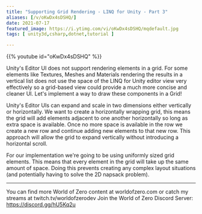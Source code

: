 ```yaml
---
title: "Supporting Grid Rendering - LINQ for Unity - Part 3"
aliases: [/v/oKwDx4sDSHQ/]
date: 2021-07-17
featured_image: https://i.ytimg.com/vi/oKwDx4sDSHQ/mqdefault.jpg
tags: [ unity3d,csharp,dotnet,tutorial ]

---
```


{{% youtube id="oKwDx4sDSHQ" %}}

Unity's Editor UI does not support rendering elements in a grid. For some elements like Textures, Meshes and Materials rendering the results in a vertical list does not use the space of the LINQ for Unity editor view very effectively so a grid-based view could provide a much more concise and cleaner UI. Let's implement a way to draw these components in a Grid!

Unity's Editor UIs can expand and scale in two dimensions either vertically or horizontally. We want to create a horizontally wrapping grid, this means the grid will add elements adjacent to one another horizontally so long as extra space is available. Once no more space is available in the row we create a new row and continue adding new elements to that new row. This approach will allow the grid to expand vertically without introducing a horizontal scroll.

For our implementation we're going to be using uniformly sized grid elements. This means that every element in the grid will take up the same amount of space. Doing this prevents creating any complex layout situations (and potentially having to solve the 2D napsack problem).

***

You can find more World of Zero content at worldofzero.com or catch my streams at twitch.tv/worldofzerodev
Join the World of Zero Discord Server: https://discord.gg/hU5Kq2u